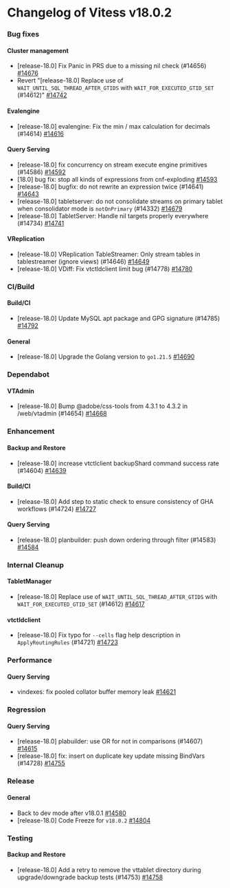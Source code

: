 # Changelog of Vitess v18.0.2

### Bug fixes 
#### Cluster management
 * [release-18.0] Fix Panic in PRS due to a missing nil check (#14656) [#14676](https://github.com/vitessio/vitess/pull/14676)
 * Revert "[release-18.0] Replace use of `WAIT_UNTIL_SQL_THREAD_AFTER_GTIDS` with `WAIT_FOR_EXECUTED_GTID_SET` (#14612)" [#14742](https://github.com/vitessio/vitess/pull/14742) 
#### Evalengine
 * [release-18.0] evalengine: Fix the min / max calculation for decimals (#14614) [#14616](https://github.com/vitessio/vitess/pull/14616) 
#### Query Serving
 * [release-18.0] fix concurrency on stream execute engine primitives (#14586) [#14592](https://github.com/vitessio/vitess/pull/14592)
 * [18.0] bug fix: stop all kinds of expressions from cnf-exploding [#14593](https://github.com/vitessio/vitess/pull/14593)
 * [release-18.0] bugfix: do not rewrite an expression twice (#14641) [#14643](https://github.com/vitessio/vitess/pull/14643)
 * [release-18.0] tabletserver: do not consolidate streams on primary tablet when consolidator mode is `notOnPrimary` (#14332) [#14679](https://github.com/vitessio/vitess/pull/14679)
 * [release-18.0] TabletServer: Handle nil targets properly everywhere (#14734) [#14741](https://github.com/vitessio/vitess/pull/14741) 
#### VReplication
 * [release-18.0] VReplication TableStreamer: Only stream tables in tablestreamer (ignore views) (#14646) [#14649](https://github.com/vitessio/vitess/pull/14649)
 * [release-18.0] VDiff: Fix vtctldclient limit bug (#14778) [#14780](https://github.com/vitessio/vitess/pull/14780)
### CI/Build 
#### Build/CI
 * [release-18.0] Update MySQL apt package and GPG signature (#14785) [#14792](https://github.com/vitessio/vitess/pull/14792) 
#### General
 * [release-18.0] Upgrade the Golang version to `go1.21.5` [#14690](https://github.com/vitessio/vitess/pull/14690)
### Dependabot 
#### VTAdmin
 * [release-18.0] Bump @adobe/css-tools from 4.3.1 to 4.3.2 in /web/vtadmin (#14654) [#14668](https://github.com/vitessio/vitess/pull/14668)
### Enhancement 
#### Backup and Restore
 * [release-18.0] increase vtctlclient backupShard command success rate (#14604) [#14639](https://github.com/vitessio/vitess/pull/14639) 
#### Build/CI
 * [release-18.0] Add step to static check to ensure consistency of GHA workflows (#14724) [#14727](https://github.com/vitessio/vitess/pull/14727) 
#### Query Serving
 * [release-18.0] planbuilder: push down ordering through filter (#14583) [#14584](https://github.com/vitessio/vitess/pull/14584)
### Internal Cleanup 
#### TabletManager
 * [release-18.0] Replace use of `WAIT_UNTIL_SQL_THREAD_AFTER_GTIDS` with `WAIT_FOR_EXECUTED_GTID_SET` (#14612) [#14617](https://github.com/vitessio/vitess/pull/14617) 
#### vtctldclient
 * [release-18.0] Fix typo for `--cells` flag help description in `ApplyRoutingRules` (#14721) [#14723](https://github.com/vitessio/vitess/pull/14723)
### Performance 
#### Query Serving
 * vindexes: fix pooled collator buffer memory leak [#14621](https://github.com/vitessio/vitess/pull/14621)
### Regression 
#### Query Serving
 * [release-18.0] plabuilder: use OR for not in comparisons (#14607) [#14615](https://github.com/vitessio/vitess/pull/14615)
 * [release-18.0] fix: insert on duplicate key update missing BindVars (#14728) [#14755](https://github.com/vitessio/vitess/pull/14755)
### Release 
#### General
 * Back to dev mode after v18.0.1 [#14580](https://github.com/vitessio/vitess/pull/14580)
 * [release-18.0] Code Freeze for `v18.0.2` [#14804](https://github.com/vitessio/vitess/pull/14804)
### Testing 
#### Backup and Restore
 * [release-18.0] Add a retry to remove the vttablet directory during upgrade/downgrade backup tests (#14753) [#14758](https://github.com/vitessio/vitess/pull/14758)

